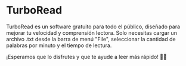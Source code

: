 # TurboRead
TurboRead es un software gratuito para todo el público, diseñado para mejorar tu velocidad y comprensión lectora. Solo necesitas cargar un archivo .txt desde la barra de menú "File", seleccionar la cantidad de palabras por minuto y el tiempo de lectura.

¡Esperamos que lo disfrutes y que te ayude a leer más rápido! 🚀📖
